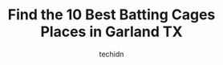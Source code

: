 ---
layout: ampstory
image: https://i0.wp.com/www.depkes.org/wp-content/uploads/2023/06/batting-cages-0-in-garland-tx-1685872747.jpeg?resize=640,853
author: techidn
featured: false
description: Discover the impressive array of Batting Cages options in Garland TX, where you can find 10 of the largest Batting Cages establishments in the area. From renowned classics to hidden gems, Ga
title: Find the 10 Best Batting Cages Places in Garland TX
cover:
   title: Find the 10 Best Batting Cages Places in Garland TX
   subtitle: Rickpate
   background: https://www.depkes.org/wp-content/uploads/2023/06/batting-cages-0-in-garland-tx-1685872747.jpeg

pages: 
 - layout: thirds
   top: <h1>#1 D-BAT Allen</h1>
   bottom: "<p>I like that there are more than 2 machine pitches here. The nice thing about this location is that there is a cage really for whatever purpose with ball. Theres a group </p>"
   background: https://www.depkes.org/wp-content/uploads/2023/06/batting-cages-1-in-garland-tx-1685872747.jpeg
   backgroundblur: true
 - layout: thirds
   top: <h1>#2 D-BAT Addison</h1>
   bottom: "<p>Fantastic experience at D-BAT Addison!  Coach Michael Vasquezs private lessons are above and beyond expectation!  They deliver results for my 9-year old son and are lase</p>"
   background: https://www.depkes.org/wp-content/uploads/2023/06/batting-cages-2-in-garland-tx-1685872748.jpeg
   cta:
      link: https://www.depkes.org/blog/find-the-10-best-batting-cages-places-in-garland-tx/
      text: Find the 10 Best Batting Cages Places in Garland TX
 - layout: thirds
   top: <h1>#3 D-BAT Baseball & Softball Academy Mansfield</h1>
   bottom: "<p>201 Sentry Dr, Mansfield, TX 76063, United States</p>"
   background: https://www.depkes.org/wp-content/uploads/2023/06/batting-cages-3-in-garland-tx-1685872748.jpeg
   cta:
      link: https://www.depkes.org/blog/find-the-10-best-batting-cages-places-in-garland-tx/
      text: Find the 10 Best Batting Cages Places in Garland TX
 - layout: thirds
   top: <h1>#4 ISW Racing Zone & Batting Cages</h1>
   bottom: "<p>1630 US-80 E, Mesquite, TX 75149, United States</p>"
   background: https://images.unsplash.com/photo-1599422314077-f4dfdaa4cd09?ixlib=rb-4.0.3&ixid=MnwxMjA3fDB8MHxwaG90by1wYWdlfHx8fGVufDB8fHx8&auto=format&fit=crop&w=640&h=853&q=80
   cta:
      link: https://www.depkes.org/blog/find-the-10-best-batting-cages-places-in-garland-tx/
      text: Find the 10 Best Batting Cages Places in Garland TX
 - layout: thirds
   top: <h1>#5 D-BAT East Dallas</h1>
   bottom: "<p>5101 Gus Thomasson Rd, Mesquite, TX 75150, United States</p>"
   background: https://images.unsplash.com/photo-1591393223703-56fe1347ac62?ixlib=rb-4.0.3&ixid=MnwxMjA3fDB8MHxwaG90by1wYWdlfHx8fGVufDB8fHx8&auto=format&fit=crop&w=640&h=853&q=80
   cta:
      link: https://www.depkes.org/blog/find-the-10-best-batting-cages-places-in-garland-tx/
      text: Find the 10 Best Batting Cages Places in Garland TX
 - layout: thirds
   top: <h1>#6 Southfork Sports Complex</h1>
   bottom: "<p>5955 Lindsey Ln, Parker, TX 75002, United States</p>"
   background: https://images.unsplash.com/photo-1522441815192-d9f04eb0615c?ixlib=rb-4.0.3&ixid=MnwxMjA3fDB8MHxwaG90by1wYWdlfHx8fGVufDB8fHx8&auto=format&fit=crop&w=640&h=853&q=80
   cta:
      link: https://www.depkes.org/blog/find-the-10-best-batting-cages-places-in-garland-tx/
      text: Find the 10 Best Batting Cages Places in Garland TX
 - layout: thirds
   top: <h1>#7 Crossman Park</h1>
   bottom: "<p>5135 Heather Glen Dr, Garland, TX 75043, United States</p>"
   background: https://images.unsplash.com/photo-1533998839656-76f5e4b2bccb?ixlib=rb-4.0.3&ixid=MnwxMjA3fDB8MHxwaG90by1wYWdlfHx8fGVufDB8fHx8&auto=format&fit=crop&w=640&h=853&q=80
   cta:
      link: https://www.depkes.org/blog/find-the-10-best-batting-cages-places-in-garland-tx/
      text: Find the 10 Best Batting Cages Places in Garland TX
 - layout: thirds
   middle: Continue reading...
   background: https://images.unsplash.com/photo-1595364397663-fca4f075d796?ixlib=rb-4.0.3&ixid=MnwxMjA3fDB8MHxwaG90by1wYWdlfHx8fGVufDB8fHx8&auto=format&fit=crop&w=640&h=853&q=80
   cta:
      link: https://www.depkes.org/blog/find-the-10-best-batting-cages-places-in-garland-tx/
      text: Find the 10 Best Batting Cages Places in Garland TX
      
---
